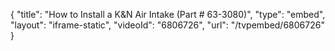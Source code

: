 {
    "title": "How to Install a K&N Air Intake (Part # 63-3080)",
    "type": "embed",
    "layout": "iframe-static",
    "videoId": "6806726",
    "url": "\/tvpembed\/6806726"
}